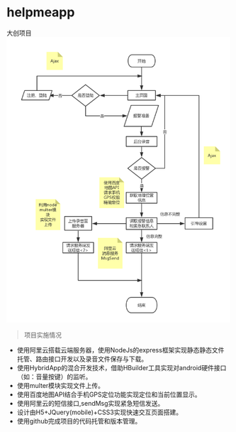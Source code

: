 # helpmeapp
大创项目
![流程图](https://raw.githubusercontent.com/wangjiafenghw/helpmeapp/master/htlpmeapp.jpg)

> 项目实施情况
* 使用阿里云搭载云端服务器，使用NodeJs的express框架实现静态静态文件托管、路由接口开发以及录音文件保存与下载。
* 使用HybridApp的混合开发技术，借助HBuilder工具实现对android硬件接口（如：音量按键）的监听。
* 使用multer模块实现文件上传。
* 使用百度地图API结合手机GPS定位功能实现定位和当前位置显示。
* 使用阿里云的短信接口,sendMsg实现紧急短信发送。
* 设计由H5+JQuery(mobile)+CSS3实现快速交互页面搭建。
* 使用github完成项目的代码托管和版本管理。
